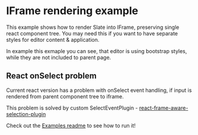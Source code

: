 # IFrame rendering example

This example shows how to render Slate into IFrame, preserving single react component tree.
You may need this if you want to have separate styles for editor content & application.

In example this exmaple you can see, 
that editor is using bootstrap styles, while they are not included to parent page. 

## React onSelect problem
Current react version has a problem with onSelect event handling, if input is rendered from parent component tree to iframe.

This problem is solved by custom SelectEventPlugin - [react-frame-aware-selection-plugin](https://www.npmjs.com/package/react-frame-aware-selection-plugin)

Check out the [Examples readme](..) to see how to run it!
